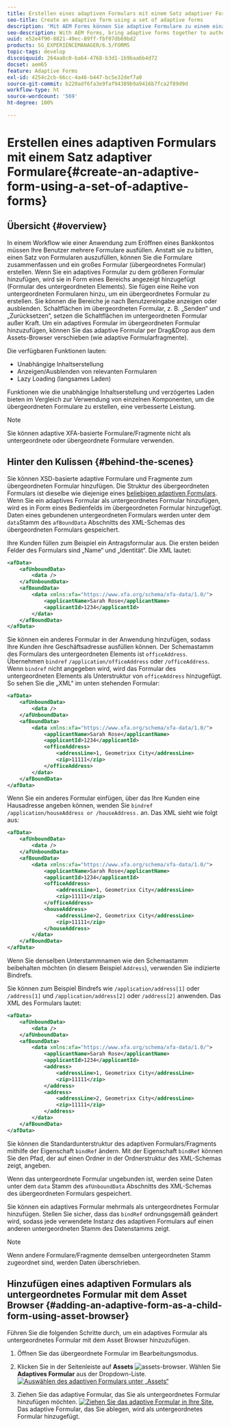 ```yaml
---
title: Erstellen eines adaptiven Formulars mit einem Satz adaptiver Formulare
seo-title: Create an adaptive form using a set of adaptive forms
description: 'Mit AEM Forms können Sie adaptive Formulare zu einem einzigen großen adaptiven Formular vereinen, und seine Funktionen verstehen. '
seo-description: With AEM Forms, bring adaptive forms together to author a single large adaptive form, and understand its features.
uuid: e52e4f90-8821-49ec-89ff-fbf07db69bd2
products: SG_EXPERIENCEMANAGER/6.5/FORMS
topic-tags: develop
discoiquuid: 264aa8c0-ba64-4768-b3d1-1b9baa6b4d72
docset: aem65
feature: Adaptive Forms
exl-id: 4254c2cb-66cc-4a46-b447-bc5e32def7a0
source-git-commit: b220adf6fa3e9faf94389b9a9416b7fca2f89d9d
workflow-type: ht
source-wordcount: '569'
ht-degree: 100%

---
```


# Erstellen eines adaptiven Formulars mit einem Satz adaptiver Formulare{#create-an-adaptive-form-using-a-set-of-adaptive-forms}

## Übersicht {#overview}

In einem Workflow wie einer Anwendung zum Eröffnen eines Bankkontos müssen Ihre Benutzer mehrere Formulare ausfüllen. Anstatt sie zu bitten, einen Satz von Formularen auszufüllen, können Sie die Formulare zusammenfassen und ein großes Formular (übergeordnetes Formular) erstellen. Wenn Sie ein adaptives Formular zu dem größeren Formular hinzufügen, wird sie in Form eines Bereichs angezeigt hinzugefügt (Formular des untergeordneten Elements). Sie fügen eine Reihe von untergeordneten Formularen hinzu, um ein übergeordnetes Formular zu erstellen. Sie können die Bereiche je nach Benutzereingabe anzeigen oder ausblenden. Schaltflächen im übergeordneten Formular, z. B. „Senden“ und „Zurücksetzen“, setzen die Schaltflächen im untergeordneten Formular außer Kraft. Um ein adaptives Formular im übergeordneten Formular hinzuzufügen, können Sie das adaptive Formular per Drag&amp;Drop aus dem Assets-Browser verschieben (wie adaptive Formularfragmente).

Die verfügbaren Funktionen lauten:

* Unabhängige Inhaltserstellung
* Anzeigen/Ausblenden von relevanten Formularen
* Lazy Loading (langsames Laden)

Funktionen wie die unabhängige Inhaltserstellung und verzögertes Laden bieten im Vergleich zur Verwendung von einzelnen Komponenten, um die übergeordneten Formulare zu erstellen, eine verbesserte Leistung.

>[!NOTE]
>
>Sie können adaptive XFA-basierte Formulare/Fragmente nicht als untergeordnete oder übergeordnete Formulare verwenden.

## Hinter den Kulissen {#behind-the-scenes}

Sie können XSD-basierte adaptive Formulare und Fragmente zum übergeordneten Formular hinzufügen. Die Struktur des übergeordneten Formulars ist dieselbe wie diejenige eines [beliebigen adaptiven Formulars](../../forms/using/prepopulate-adaptive-form-fields.md). Wenn Sie ein adaptives Formular als untergeordnetes Formular hinzufügen, wird es in Form eines Bedienfelds im übergeordneten Formular hinzugefügt. Daten eines gebundenen untergeordneten Formulars werden unter dem `data`Stamm des `afBoundData` Abschnitts des XML-Schemas des übergeordneten Formulars gespeichert.

Ihre Kunden füllen zum Beispiel ein Antragsformular aus. Die ersten beiden Felder des Formulars sind „Name“ und „Identität“. Die XML lautet:

```xml
<afData>
    <afUnboundData>
        <data />
    </afUnboundData>
    <afBoundData>
        <data xmlns:xfa="https://www.xfa.org/schema/xfa-data/1.0/">
            <applicantName>Sarah Rose</applicantName>
            <applicantId>1234</applicantId>
        </data>
    </afBoundData>
</afData>
```

Sie können ein anderes Formular in der Anwendung hinzufügen, sodass Ihre Kunden ihre Geschäftsadresse ausfüllen können. Der Schemastamm des Formulars des untergeordneten Elements ist `officeAddress`. Übernehmen `bindref` `/application/officeAddress` oder `/officeAddress`. Wenn `bindref` nicht angegeben wird, wird das Formular des untergeordneten Elements als Unterstruktur von `officeAddress` hinzugefügt. So sehen Sie die „XML“ im unten stehenden Formular:

```xml
<afData>
    <afUnboundData>
        <data />
    </afUnboundData>
    <afBoundData>
        <data xmlns:xfa="https://www.xfa.org/schema/xfa-data/1.0/">
            <applicantName>Sarah Rose</applicantName>
            <applicantId>1234</applicantId>
            <officeAddress>
                <addressLine>1, Geometrixx City</addressLine>
                <zip>11111</zip>
            </officeAddress>
        </data>
    </afBoundData>
</afData>
```

Wenn Sie ein anderes Formular einfügen, über das Ihre Kunden eine Hausadresse angeben können, wenden Sie `bindref` `/application/houseAddress or /houseAddress.` an. Das XML sieht wie folgt aus:

```xml
<afData>
    <afUnboundData>
        <data />
    </afUnboundData>
    <afBoundData>
        <data xmlns:xfa="https://www.xfa.org/schema/xfa-data/1.0/">
            <applicantName>Sarah Rose</applicantName>
            <applicantId>1234</applicantId>
            <officeAddress>
                <addressLine>1, Geometrixx City</addressLine>
                <zip>11111</zip>
            </officeAddress>
            <houseAddress>
                <addressLine>2, Geometrixx City</addressLine>
                <zip>11111</zip>
            </houseAddress>
        </data>
    </afBoundData>
</afData>
```

Wenn Sie denselben Unterstammnamen wie den Schemastamm beibehalten möchten (in diesem Beispiel `Address`), verwenden Sie indizierte Bindrefs.

Sie können zum Beispiel Bindrefs wie `/application/address[1]` oder `/address[1]` und `/application/address[2]` oder `/address[2]` anwenden. Das XML des Formulars lautet:

```xml
<afData>
    <afUnboundData>
        <data />
    </afUnboundData>
    <afBoundData>
        <data xmlns:xfa="https://www.xfa.org/schema/xfa-data/1.0/">
            <applicantName>Sarah Rose</applicantName>
            <applicantId>1234</applicantId>
            <address>
                <addressLine>1, Geometrixx City</addressLine>
                <zip>11111</zip>
            </address>
            <address>
                <addressLine>2, Geometrixx City</addressLine>
                <zip>11111</zip>
            </address>
        </data>
    </afBoundData>
</afData>
```

Sie können die Standardunterstruktur des adaptiven Formulars/Fragments mithilfe der Eigenschaft `bindRef` ändern. Mit der Eigenschaft `bindRef` können Sie den Pfad, der auf einen Ordner in der Ordnerstruktur des XML-Schemas zeigt, angeben.

Wenn das untergeordnete Formular ungebunden ist, werden seine Daten unter dem `data` Stamm des `afUnboundData` Abschnitts des XML-Schemas des übergeordneten Formulars gespeichert.

Sie können ein adaptives Formular mehrmals als untergeordnetes Formular hinzufügen. Stellen Sie sicher, dass das `bindRef` ordnungsgemäß geändert wird, sodass jede verwendete Instanz des adaptiven Formulars auf einen anderen untergeordneten Stamm des Datenstamms zeigt.

>[!NOTE]
>
>Wenn andere Formulare/Fragmente demselben untergeordneten Stamm zugeordnet sind, werden Daten überschrieben.

## Hinzufügen eines adaptiven Formulars als untergeordnetes Formular mit dem Asset Browser {#adding-an-adaptive-form-as-a-child-form-using-asset-browser}

Führen Sie die folgenden Schritte durch, um ein adaptives Formular als untergeordnetes Formular mit dem Asset Browser hinzuzufügen.

1. Öffnen Sie das übergeordnete Formular im Bearbeitungsmodus.
1. Klicken Sie in der Seitenleiste auf **Assets** ![assets-browser](assets/assets-browser.png). Wählen Sie **Adaptives Formular** aus der Dropdown-Liste.
   [![Auswählen des adaptiven Formulars unter „Assets“](assets/asset.png)](assets/asset-1.png)

1. Ziehen Sie das adaptive Formular, das Sie als untergeordnetes Formular hinzufügen möchten.
   [ ![Ziehen Sie das adaptive Formular in Ihre Site.](assets/drag-drop.png)](assets/drag-drop-1.png)Das adaptive Formular, das Sie ablegen, wird als untergeordnetes Formular hinzugefügt.
